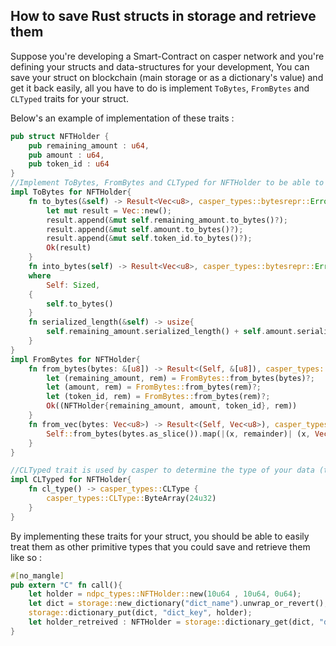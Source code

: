 ## How to save Rust structs in storage and retrieve them

Suppose you're developing a Smart-Contract on casper network and you're defining your structs and data-structures for your development, You can save your struct on blockchain (main storage or as a dictionary's value) and get it back easily, all you have to do is implement `ToBytes`, `FromBytes` and `CLTyped` traits for your struct.

Below's an example of implementation of these traits : 

```Rust
pub struct NFTHolder {
    pub remaining_amount : u64,
    pub amount : u64,
    pub token_id : u64
}
//Implement ToBytes, FromBytes and CLTyped for NFTHolder to be able to store it in the contract's storage and retrieve it
impl ToBytes for NFTHolder{
    fn to_bytes(&self) -> Result<Vec<u8>, casper_types::bytesrepr::Error> {
        let mut result = Vec::new();
        result.append(&mut self.remaining_amount.to_bytes()?);
        result.append(&mut self.amount.to_bytes()?);
        result.append(&mut self.token_id.to_bytes()?);
        Ok(result)
    }
    fn into_bytes(self) -> Result<Vec<u8>, casper_types::bytesrepr::Error>
    where
        Self: Sized,
    {
        self.to_bytes()
    }
    fn serialized_length(&self) -> usize{
        self.remaining_amount.serialized_length() + self.amount.serialized_length() + self.token_id.serialized_length()
    }
}
impl FromBytes for NFTHolder{
    fn from_bytes(bytes: &[u8]) -> Result<(Self, &[u8]), casper_types::bytesrepr::Error> {
        let (remaining_amount, rem) = FromBytes::from_bytes(bytes)?;
        let (amount, rem) = FromBytes::from_bytes(rem)?;
        let (token_id, rem) = FromBytes::from_bytes(rem)?;
        Ok((NFTHolder{remaining_amount, amount, token_id}, rem))
    }
    fn from_vec(bytes: Vec<u8>) -> Result<(Self, Vec<u8>), casper_types::bytesrepr::Error> {
        Self::from_bytes(bytes.as_slice()).map(|(x, remainder)| (x, Vec::from(remainder)))
    }
}

//CLTyped trait is used by casper to determine the type of your data (to save it on storage, for your structs, you should use ByteArray with size of your struct (because we're serializing structs to byte arrays))
impl CLTyped for NFTHolder{
    fn cl_type() -> casper_types::CLType {
        casper_types::CLType::ByteArray(24u32)
    }
}

```

By implementing these traits for your struct, you should be able to easily treat them as other primitive types that you could save and retrieve them like so :

```Rust
#[no_mangle]
pub extern "C" fn call(){
    let holder = ndpc_types::NFTHolder::new(10u64 , 10u64, 0u64);
    let dict = storage::new_dictionary("dict_name").unwrap_or_revert();
    storage::dictionary_put(dict, "dict_key", holder);
    let holder_retreived : NFTHolder = storage::dictionary_get(dict, "dict_key").unwrap_or_revert();
}
```
